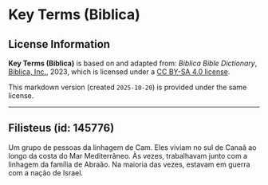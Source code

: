 # Key Terms (Biblica)

## License Information

**Key Terms (Biblica)** is based on and adapted from: _Biblica Bible Dictionary_, [Biblica, Inc.](https://www.biblica.com/), 2023, which is licensed under a [CC BY-SA 4.0 license](https://creativecommons.org/licenses/by-sa/4.0/legalcode.en).

This markdown version (created `2025-10-20`) is provided under the same license.



--------------------------------

## Filisteus (id: 145776)

Um grupo de pessoas da linhagem de Cam. Eles viviam no sul de Canaã ao longo da costa do Mar Mediterrâneo. Às vezes, trabalhavam junto com a linhagem da família de Abraão. Na maioria das vezes, estavam em guerra com a nação de Israel.


